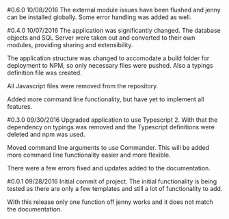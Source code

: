 #0.6.0 10/08/2016
The external module issues have been flushed and jenny can be installed globally.  Some error handling
was added as well.

#0.4.0 10/07/2016
The application was significantly changed.  The database objects and SQL Server were taken out and converted
to their own modules, providing sharing and extensibility.

The application structure was changed to accomodate a build folder for deployment to NPM, so only necessary
files were pushed.  Also a typings definition file was created.

All Javascript files were removed from the repository.

Added more command line functionality, but have yet to implement all features.

#0.3.0 09/30/2016
Upgraded application to use Typescript 2.  With that the dependency on typings was removed and the Typescript
definitions were deleted and npm was used.

Moved command line arguments to use Commander. This will be added more command line functionality easier
and more flexible.

There were a few errors fixed and updates added to the documentation. 

#0.0.1 09/28/2016
Initial commit of project.  The initial functionality is being tested as there are only a few templates
and still a lot of functionality to add.

With this release only one function off jenny works and it does not match the documentation.